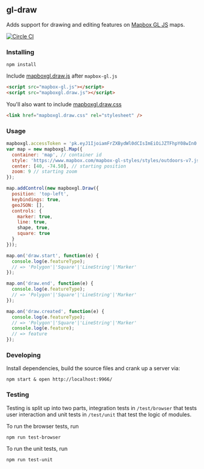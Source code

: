 gl-draw
---

Adds support for drawing and editing features on [Mapbox GL JS](https://www.mapbox.com/mapbox-gl-js/) maps.

[![Circle CI](https://circleci.com/gh/mapbox/gl-draw/tree/dev-pages.svg?style=svg&circle-token=9a1c59bacd6403294df7c5191a33adc7615ce1e7)](https://circleci.com/gh/mapbox/gl-draw/tree/dev-pages)

### Installing 

    npm install

Include [mapboxgl.draw.js]() after `mapbox-gl.js`

```html
<script src="mapbox-gl.js"></script>
<script src="mapboxgl.draw.js"></script>
```

You'll also want to include [mapboxgl.draw.css]()

```html
<link href="mapboxgl.draw.css" rel="stylesheet" />
```

### Usage

```js
mapboxgl.accessToken = 'pk.eyJ1IjoiamFrZXBydWl0dCIsImEiOiJZTFhpY08wIn0.1SjgrkmWrBeXHkyN2PPzrQ';
var map = new mapboxgl.Map({
  container: 'map', // container id
  style: 'https://www.mapbox.com/mapbox-gl-styles/styles/outdoors-v7.json', //stylesheet location
  center: [40, -74.50], // starting position
  zoom: 9 // starting zoom
});

map.addControl(new mapboxgl.Draw({
  position: 'top-left',
  keybindings: true,
  geoJSON: [],
  controls: {
    marker: true,
    line: true,
    shape, true,
    square: true
  }
}));

map.on('draw.start', function(e) {
  console.log(e.featureType);
  // => 'Polygon'|'Square'|'LineString'|'Marker'
});

map.on('draw.end', function(e) {
  console.log(e.featureType);
  // => 'Polygon'|'Square'|'LineString'|'Marker'
});

map.on('draw.created', function(e) {
  console.log(e.featureType);
  // => 'Polygon'|'Square'|'LineString'|'Marker'
  console.log(e.feature);
  // => feature
});
```

### Developing 

Install dependencies, build the source files and crank up a server via:

    npm start & open http://localhost:9966/

### Testing

Testing is split up into two parts, integration tests in `/test/browser` that tests user interaction and unit tests in `/test/unit` that test the logic of modules.

To run the browser tests, run

    npm run test-browser

To run the unit tests, run

    npm run test-unit
